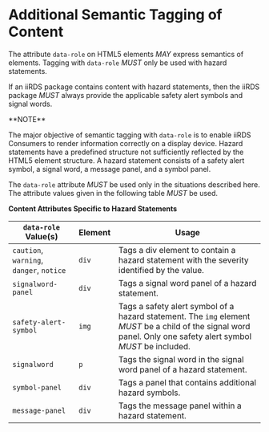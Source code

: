 
# Additional Semantic Tagging of Content

The attribute `data-role` on HTML5 elements <em title="MAY in RFC 2119 context" class="rfc2119">MAY</em> express semantics of elements. Tagging with `data-role` <em title="MUST in RFC 2119 context" class="rfc2119">MUST</em> only be used with hazard statements.

If an iiRDS package contains content with hazard statements, then the iiRDS package <em title="MUST in RFC 2119 context" class="rfc2119">MUST</em> always provide the applicable safety alert symbols and signal words.

<div class="note">**NOTE**

The major objective of semantic tagging with `data-role` is to enable iiRDS Consumers to render information correctly on a display device.  Hazard statements have a predefined structure not sufficiently reflected by the HTML5 element structure. A hazard statement consists of a safety alert symbol, a signal word, a message panel, and a symbol panel.
</div>

The `data-role` attribute <em title="MUST in RFC 2119 context" class="rfc2119">MUST</em> be used only in the situations described here. The attribute values given in the following table <em title="MUST in RFC 2119 context" class="rfc2119">MUST</em> be used.

**Content Attributes Specific to Hazard Statements**

| `data-role` Value(s)                             | Element | Usage                                    |
| ------------------------------------------------ | ------- | ---------------------------------------- |
| `caution`, `warning`, `danger`, `notice`         | `div`   | Tags a div element to contain a hazard statement with the severity identified by the value. |
| `signalword-panel`                               | `div`   | Tags a signal word panel of a hazard statement. |
| `safety-alert-symbol`                            | `img`   | Tags a safety alert symbol of a hazard statement. The `img` element <em title="MUST in RFC 2119 context" class="rfc2119">MUST</em> be a child of the signal word panel. Only one safety alert symbol <em title="MUST in RFC 2119 context" class="rfc2119">MUST</em> be included. |
| `signalword`                                     | `p`     | Tags the signal word in the signal word panel of a hazard statement. |
| `symbol-panel`                                   | `div`   | Tags a panel that contains additional hazard symbols. |
| `message-panel`                                  | `div`   | Tags the message panel within a hazard statement. |
